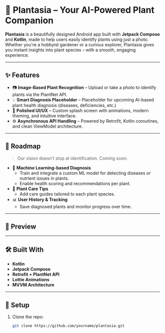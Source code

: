 # 🌿 Plantasia – Your AI-Powered Plant Companion

**Plantasia** is a beautifully designed Android app built with **Jetpack Compose** and **Kotlin**, made to help users easily identify plants using just a photo. Whether you're a hobbyist gardener or a curious explorer, Plantasia gives you instant insights into plant species – with a smooth, engaging experience.

---

## ✨ Features

- 📷 **Image-Based Plant Recognition** – Upload or take a photo to identify plants via the PlantNet API.
- 💡 **Smart Diagnosis Placeholder** – Placeholder for upcoming AI-based plant health diagnosis (diseases, deficiencies, etc.)
- 🎨 **Polished UI/UX** – Custom splash screen with animations, modern theming, and intuitive interface.
- ⚙️ **Asynchronous API Handling** – Powered by Retrofit, Kotlin coroutines, and clean ViewModel architecture.

---

## 🚀 Roadmap

> Our vision doesn't stop at identification. Coming soon:

- 🧠 **Machine Learning-based Diagnosis**
  - Train and integrate a custom ML model for detecting diseases or nutrient issues in plants.
  - Enable health scoring and recommendations per plant.
- 🌱 **Plant Care Tips**
  - Add care guides tailored to each plant species.
- 📊 **User History & Tracking**
  - Save diagnosed plants and monitor progress over time.

---

## 📸 Preview


---

## 🛠 Built With

- **Kotlin**
- **Jetpack Compose**
- **Retrofit + PlantNet API**
- **Lottie Animations**
- **MVVM Architecture**

---

## 🤖 Setup

1. Clone the repo:
   ```bash
   git clone https://github.com/yourname/plantasia.git
